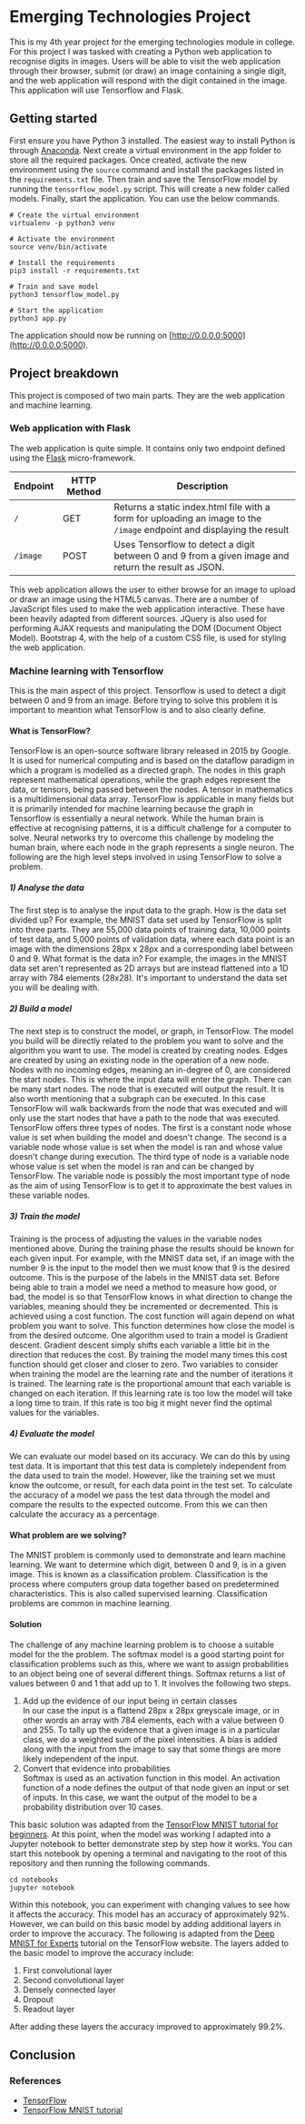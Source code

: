 # Emerging Technologies Project
This is my 4th year project for the emerging technologies module in college. For this project I was tasked with creating a Python web application to recognise digits in images. Users will be able to visit the web application through their browser, submit (or draw) an image containing a single digit, and the web application will respond with the digit contained in the image. This application will use Tensorflow and Flask.

## Getting started
First ensure you have Python 3 installed. The easiest way to install Python is through [Anaconda](https://www.anaconda.com/downloads). Next create a virtual environment in the app folder to store all the required packages. Once created, activate the new environment using the `source` command and install the packages listed in the `requirements.txt` file. Then train and save the TensorFlow model by running the `tensorflow_model.py` script. This will create a new folder called models. Finally, start the application. You can use the below commands.

```
# Create the virtual environment
virtualenv -p python3 venv

# Activate the environment
source venv/bin/activate

# Install the requirements
pip3 install -r requirements.txt

# Train and save model
python3 tensorflow_model.py

# Start the application
python3 app.py
```

The application should now be running on [http://0.0.0.0:5000](http://0.0.0.0:5000).

## Project breakdown
This project is composed of two main parts. They are the web application and machine learning.

### Web application with Flask
The web application is quite simple. It contains only two endpoint defined using the [Flask](http://flask.pocoo.org/) micro-framework.

| Endpoint | HTTP Method | Description |
|----------|-------------|-------------|
| `/`      | GET         | Returns a static index.html file with a form for uploading an image to the `/image` endpoint and displaying the result |
| `/image` | POST        | Uses Tensorflow to detect a digit between 0 and 9 from a given image and return the result as JSON. |

This web application allows the user to either browse for an image to upload or draw an image using the HTML5 canvas. There are a number of JavaScript files used to make the web application interactive. These have been heavily adapted from different sources. JQuery is also used for performing AJAX requests and manipulating the DOM (Document Object Model). Bootstrap 4, with the help of a custom CSS file, is used for styling the web application.

### Machine learning with Tensorflow
This is the main aspect of this project. Tensorflow is used to detect a digit between 0 and 9 from an image. Before trying to solve this problem it is important to meantion what TensorFlow is and to also clearly define. 

#### What is TensorFlow?
TensorFlow is an open-source software library released in 2015 by Google. It is used for numerical computing and is based on the dataflow paradigm in which a program is modelled as a directed graph. The nodes in this graph represent mathematical operations, while the graph edges represent the data, or tensors, being passed between the nodes. A tensor in mathematics is a multidimensional data array. TensorFlow is applicable in many fields but it is primarily intended for machine learning because the graph in Tensorflow is essentially a neural network. While the human brain is effective at recognising patterns, it is a difficult challenge for a computer to solve. Neural networks try to overcome this challenge by modeling the human brain, where each node in the graph represents a single neuron. The following are the high level steps involved in using TensorFlow to solve a problem.

##### 1) Analyse the data
The first step is to analyse the input data to the graph. How is the data set divided up? For example, the MNIST data set used by TensorFlow is split into three parts. They are 55,000 data points of training data, 10,000 points of test data, and 5,000 points of validation data, where each data point is an image with the dimensions 28px x 28px and a corresponding label between 0 and 9. What format is the data in? For example, the images in the MNIST data set aren't represented as 2D arrays but are instead flattened into a 1D array with 784 elements (28x28). It's important to understand the data set you will be dealing with.

##### 2) Build a model
The next step is to construct the model, or graph, in TensorFlow. The model you build will be directly related to the problem you want to solve and the algorithm you want to use. The model is created by creating nodes. Edges are created by using an existing node in the operation of a new node. Nodes with no incoming edges, meaning an in-degree of 0, are considered the start nodes. This is where the input data will enter the graph. There can be many start nodes. The node that is executed will output the result. It is also worth mentioning that a subgraph can be executed. In this case TensorFlow will walk backwards from the node that was executed and will only use the start nodes that have a path to the node that was executed. TensorFlow offers three types of nodes. The first is a constant node whose value is set when building the model and doesn't change. The second is a variable node whose value is set when the model is ran and whose value doesn't change during execution. The third type of node is a variable node whose value is set when the model is ran and can be changed by TensorFlow. The variable node is possibly the most important type of node as the aim of using TensorFlow is to get it to approximate the best values in these variable nodes.

##### 3) Train the model
Training is the process of adjusting the values in the variable nodes mentioned above. During the training phase the results should be known for each given input. For example, with the MNIST data set, if an image with the number 9 is the input to the model then we must know that 9 is the desired outcome. This is the purpose of the labels in the MNIST data set. Before being able to train a model we need a method to measure how good, or bad, the model is so that TensorFlow knows in what direction to change the variables, meaning should they be incremented or decremented. This is achieved using a cost function. The cost function will again depend on what problem you want to solve. This function determines how close the model is from the desired outcome. One algorithm used to train a model is Gradient descent. Gradient descent simply shifts each variable a little bit in the direction that reduces the cost. By training the model many times this cost function should get closer and closer to zero. Two variables to consider when training the model are the learning rate and the number of iterations it is trained. The learning rate is the proportional amount that each variable is changed on each iteration. If this learning rate is too low the model will take a long time to train. If this rate is too big it might never find the optimal values for the variables.

##### 4) Evaluate the model
We can evaluate our model based on its accuracy. We can do this by using test data. It is important that this test data is completely independent from the data used to train the model. However, like the training set we must know the outcome, or result, for each data point in the test set. To calculate the accuracy of a model we pass the test data through the model and compare the results to the expected outcome. From this we can then calculate the accuracy as a percentage.

#### What problem are we solving?
The MNIST problem is commonly used to demonstrate and learn machine learning. We want to determine which digit, between 0 and 9, is in a given image. This is known as a classification problem. Classification is the process where computers group data together based on predetermined characteristics. This is also called supervised learning. Classification problems are common in machine learning.

#### Solution
The challenge of any machine learning problem is to choose a suitable model for the the problem. The softmax model is a good starting point for classification problems such as this, where we want to assign probabilities to an object being one of several different things. Softmax returns a list of values between 0 and 1 that add up to 1. It involves the following two steps.

1. Add up the evidence of our input being in certain classes  
In our case the input is a flattend 28px x 28px greyscale image, or in other words an array with 784 elements, each with a value between 0 and 255. To tally up the evidence that a given image is in a particular class, we do a weighted sum of the pixel intensities. A bias is added along with the input from the image to say that some things are more likely independent of the input.
2. Convert that evidence into probabilities  
Softmax is used as an activation function in this model. An activation function of a node defines the output of that node given an input or set of inputs. In this case, we want the output of the model to be a probability distribution over 10 cases.

This basic solution was adapted from the [TensorFlow MNIST tutorial for beginners](https://www.tensorflow.org/get_started/mnist/beginners). At this point, when the model was working I adapted into a Jupyter notebook to better demonstrate step by step how it works. You can start this notebook by opening a terminal and navigating to the root of this repository and then running the following commands.

```
cd notebooks
jupyter notebook
```

Within this notebook, you can experiment with changing values to see how it affects the accuracy. This model has an accuracy of approximately 92%. However, we can build on this basic model by adding additional layers in order to improve the accuracy. The following is adapted from the [Deep MNIST for Experts](https://www.tensorflow.org/get_started/mnist/pros) tutorial on the TensorFlow website. The layers added to the basic model to improve the accuracy include:

1. First convolutional layer
2. Second convolutional layer
3. Densely connected layer
4. Dropout
5. Readout layer

After adding these layers the accuracy improved to approximately 99.2%.

## Conclusion

### References
+ [TensorFlow](https://www.tensorflow.org/)
+ [TensorFlow MNIST tutorial](https://www.tensorflow.org/get_started/mnist/beginners)